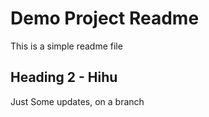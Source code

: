 # Demo Project Readme

This is a simple readme file

## Heading 2 - Hihu

Just Some updates, on a branch